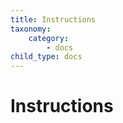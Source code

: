 ```yaml
---
title: Instructions
taxonomy:
    category:
        - docs
child_type: docs
---
```


# Instructions
